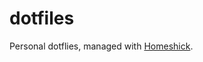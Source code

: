 dotfiles
========

Personal dotflies, managed with [Homeshick](https://github.com/andsens/homeshick).
